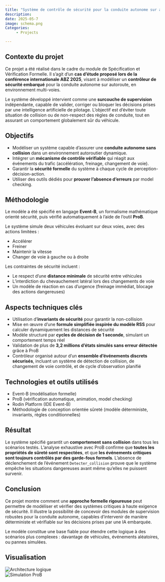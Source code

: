 ```yaml
---
title: "Système de contrôle de sécurité pour la conduite autonome sur autoroute"
description: 
date: 2025-05-7
image: schema.png
Categories: 
     - Projects

---
```

## Contexte du projet

Ce projet a été réalisé dans le cadre du module de Spécification et Vérification Formelle. Il s’agit d’un **cas d’étude proposé lors de la conférence internationale ABZ 2025**, visant à modéliser un **contrôleur de sécurité embarqué** pour la conduite autonome sur autoroute, en environnement multi-voies.

Le système développé intervient comme une **surcouche de supervision** indépendante, capable de valider, corriger ou bloquer les décisions prises par une intelligence artificielle de pilotage. L’objectif est d’éviter toute situation de collision ou de non-respect des règles de conduite, tout en assurant un comportement globalement sûr du véhicule.

## Objectifs

- Modéliser un système capable d’assurer une **conduite autonome sans collision** dans un environnement autoroutier dynamique.
- Intégrer un **mécanisme de contrôle vérifiable** qui réagit aux événements du trafic (accélération, freinage, changement de voie).
- Garantir la **sécurité formelle** du système à chaque cycle de perception-décision-action.
- Utiliser des outils dédiés pour **prouver l’absence d’erreurs** par model checking.

## Méthodologie

Le modèle a été spécifié en langage **Event-B**, un formalisme mathématique orienté sécurité, puis vérifié automatiquement à l’aide de l’outil **ProB**.

Le système simule deux véhicules évoluant sur deux voies, avec des actions limitées :
- Accélérer
- Freiner
- Maintenir la vitesse
- Changer de voie à gauche ou à droite

Les contraintes de sécurité incluent :
- Le respect d’une **distance minimale** de sécurité entre véhicules
- L’interdiction du chevauchement latéral lors des changements de voie
- Un modèle de réaction en cas d’urgence (freinage immédiat, blocage des actions dangereuses)

## Aspects techniques clés

- Utilisation d’**invariants de sécurité** pour garantir la non-collision
- Mise en œuvre d’une **formule simplifiée inspirée du modèle RSS** pour calculer dynamiquement les distances de sécurité
- Modèle structuré par **cycles de décision de 1 seconde**, simulant un comportement temps réel
- Validation de plus de **3,2 millions d’états simulés sans erreur détectée** grâce à ProB
- Contrôleur organisé autour d’un **ensemble d’événements discrets sécurisés**, incluant un système de détection de collision, de changement de voie contrôlé, et de cycle d’observation planifié

## Technologies et outils utilisés

- Event-B (modélisation formelle)
- ProB (vérification automatique, animation, model checking)
- Rodin Platform (IDE Event-B)
- Méthodologie de conception orientée sûreté (modèle déterministe, invariants, règles conditionnelles)

## Résultat

Le système spécifié garantit un **comportement sans collision** dans tous les scénarios testés. L’analyse exhaustive avec ProB confirme que **toutes les propriétés de sûreté sont respectées**, et que **les événements critiques sont toujours contrôlés par des garde-fous formels**. L’absence de déclenchement de l’événement `Detecter_collision` prouve que le système empêche les situations dangereuses avant même qu’elles ne puissent survenir.

## Conclusion

Ce projet montre comment une **approche formelle rigoureuse** peut permettre de modéliser et vérifier des systèmes critiques à haute exigence de sécurité. Il illustre la possibilité de concevoir des modules de supervision robustes pour la conduite autonome, capables d’intervenir de manière déterministe et vérifiable sur les décisions prises par une IA embarquée.

Le modèle constitue une base fiable pour étendre cette logique à des scénarios plus complexes : davantage de véhicules, événements aléatoires, ou pannes simulées.

## Visualisation

![Architecture logique](scheam.png)  
![Simulation ProB](projet_svf_6.png)